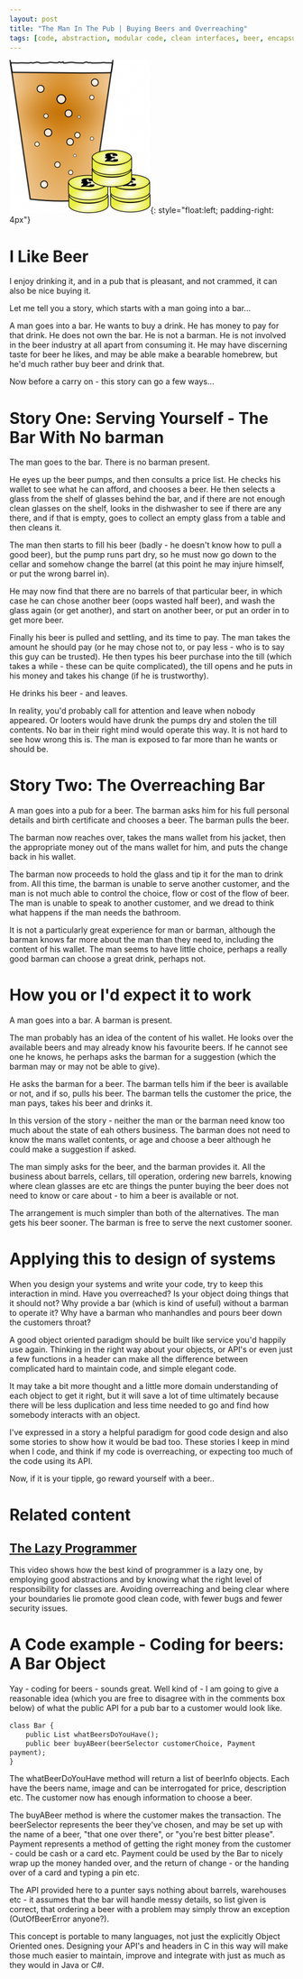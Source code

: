 ```yaml
---
layout: post
title: "The Man In The Pub | Buying Beers and Overreaching"
tags: [code, abstraction, modular code, clean interfaces, beer, encapsulation]
---
```


![Buying Beers](/galleries/2010-07-01-an-object-oriented-story-the-man-in-the-pub/buying_beer.png){: style="float:left; padding-right: 4px"}

# I Like Beer

I enjoy drinking it, and in a pub that is pleasant, and not crammed, it can also be nice buying it.

Let me tell you a story, which starts with a man going into a bar...

A man goes into a bar. He wants to buy a drink. He has money to pay for that drink.
He does not own the bar. He is not a barman. He is not involved in the beer industry at all apart from consuming it. He may have discerning taste for beer he likes, and may be able make a bearable homebrew, but he'd much rather buy beer and drink that.

Now before a carry on - this story can go a few ways...

# Story One: Serving Yourself - The Bar With No barman

The man goes to the bar. There is no barman present.

He eyes up the beer pumps, and then consults a price list. He checks his wallet to see what he can afford, and chooses a beer.
He then selects a glass from the shelf of glasses behind the bar, and if there are not enough clean glasses on the shelf, looks in the dishwasher to see if there are any there, and if that is empty, goes to collect an empty glass from a table and then cleans it.

The man then starts to fill his beer (badly - he doesn't know how to pull a good beer), but the pump runs part dry, so he must now go down to the cellar and somehow change the barrel (at this point he may injure himself, or put the wrong barrel in).

He may now find that there are no barrels of that particular beer, in which case he can chose another beer (oops wasted half beer), and wash the glass again (or get another), and start on another beer, or put an order in to get more beer.

Finally his beer is pulled and settling, and its time to pay. The man takes the amount he should pay (or he may chose not to, or pay less - who is to say this guy can be trusted). He then types his beer purchase into the till (which takes a while - these can be quite complicated), the till opens and he puts in his money and takes his change (if he is trustworthy).

He drinks his beer - and leaves.

In reality, you'd probably call for attention and leave when nobody appeared. Or looters would have drunk the pumps dry and stolen the till contents. No bar in their right mind would operate this way. It is not hard to see how wrong this is. The man is exposed to far more than he wants or should be.

# Story Two: The Overreaching Bar

A man goes into a pub for a beer. The barman asks him for his full personal details and birth certificate and chooses a beer. The barman pulls the beer.

The barman now reaches over, takes the mans wallet from his jacket, then the appropriate money out of the mans wallet for him, and puts the change back in his wallet.

The barman now proceeds to hold the glass and tip it for the man to drink from. 
All this time, the barman is unable to serve another customer, and the man is not much able to control the choice, flow or cost of the flow of beer. 
The man is unable to speak to another customer, and we dread to think what happens if the man needs the bathroom.

It is not a particularly great experience for man or barman, although the barman knows far more about the man than they need to, including the content of his wallet. 
The man seems to have little choice, perhaps a really good barman can choose a great drink, perhaps not.

# How you or I'd expect it to work

A man goes into a bar. A barman is present.

The man probably has an idea of the content of his wallet.  He looks over the available beers and may already know his favourite beers. If he cannot see one he knows, he perhaps asks the barman for a suggestion (which the barman may or may not be able to give). 

He asks the barman for a beer. The barman tells him if the beer is available or not, and if so, pulls his beer. The barman tells the customer the price, the man pays, takes his beer and drinks it.

In this version of the story - neither the man or the barman need know too much about the state of eah others business. The barman does not need to know the mans wallet contents, or age and choose a beer although he could make a suggestion if asked.

The man simply asks for the beer, and the barman provides it. All the business about barrels, cellars, till operation, ordering new barrels, knowing where clean glasses are etc are things the punter buying the beer does not need to know or care about - to him a beer is available or not.

The arrangement is much simpler than both of the alternatives. The man gets his beer sooner. The barman is free to serve the next customer sooner. 

# Applying this to design of systems

When you design your systems and write your code, try to keep this interaction in mind. Have you overreached? Is your object doing things that it should not? Why provide a bar (which is kind of useful) without a barman to operate it? Why have a barman who manhandles and pours beer down the customers throat?

A good object oriented paradigm should be built like service you'd happily use again. Thinking in the right way about your objects, or API's or even just a few functions in a header can make all the difference between complicated hard to maintain code, and simple elegant code.

It may take a bit more thought and a little more domain understanding of each object to get it right, but it will save a lot of time ultimately because there will be less duplication and less time needed to go and find how somebody interacts with an object.

I've expressed in a story a helpful paradigm for good code design and also some stories to show how it would be bad too. These stories I keep in mind when I code, and think if my code is overreaching, or expecting too much of the code using its API.

Now, if it is your tipple, go reward yourself with a beer..

# Related content

## [The Lazy Programmer](http://www.youtube.com/watch?v=eL5o4PFuxTY)

This video shows how the best kind of programmer is a lazy one, by employing good abstractions and by knowing what the right level of responsibility for classes are. Avoiding overreaching and being clear where your boundaries lie promote good clean code, with fewer bugs and fewer security issues.

# A Code example - Coding for beers: A Bar Object

Yay - coding for beers - sounds great. Well kind of - I am going to give a reasonable idea (which you are free to disagree with in the comments box below) of what the public API for a pub bar to a customer would look like.

    class Bar {
        public List whatBeersDoYouHave();
        public beer buyABeer(beerSelector customerChoice, Payment payment);
    }
    
The whatBeerDoYouHave method will return a list of beerInfo objects. Each have the beers name, image and can be interrogated for price, description etc. The customer now has enough information to choose a beer.
    
The buyABeer method is where the customer makes the transaction. The beerSelector represents the beer they've chosen, and may be set up with the name of a beer, "that one over there", or "you're best bitter please". Payment represents a method of getting the right money from the customer - could be cash or a card etc. Payment could be used by the Bar to nicely wrap up the money handed over, and the return of change - or the handing over of a card and typing a pin etc.

The API provided here to a punter says nothing about barrels, warehouses etc - it assumes that the bar will handle messy details, so list given is correct, that ordering a beer with a problem may simply throw an exception (OutOfBeerError anyone?).

This concept is portable to many languages, not just the explicitly Object Oriented ones. Designing your API's and headers in C in this way will make those much easier to maintain, improve and integrate with just as much as they would in Java or C#.


